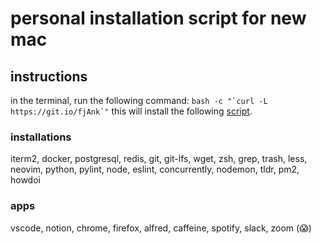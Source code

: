 # personal installation script for new mac

## instructions
in the terminal, run the following command:
```bash -c "`curl -L https://git.io/fjAnk`"```
this will install the following [script](https://raw.githubusercontent.com/gmal1/new-mac-who-dis/master/setup).

### installations
iterm2, docker, postgresql, redis, git, git-lfs, wget, zsh, grep, trash, less, neovim, python, pylint, node, eslint, concurrently, nodemon, tldr, pm2, howdoi

### apps
vscode, notion, chrome, firefox, alfred, caffeine, spotify, slack, zoom (😱)